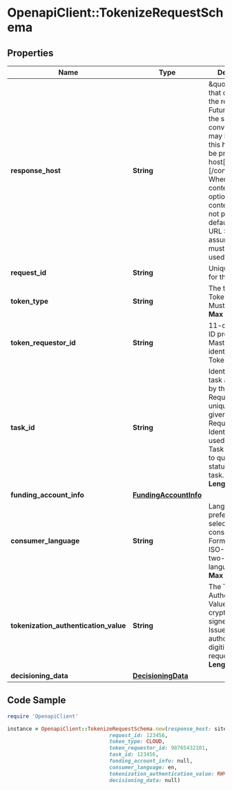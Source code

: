 # OpenapiClient::TokenizeRequestSchema

## Properties

Name | Type | Description | Notes
------------ | ------------- | ------------- | -------------
**response_host** | **String** | \&quot;The host that originated the request. Future calls in the same conversation may be routed to this host. Must be provided as: host[:port][/contextRoot] Where port and contextRoot are optional. If contextRoot is not provided, the default (per the URL Scheme) is assumed and must be used.\&quot;  | [optional] 
**request_id** | **String** | Unique identifier for the request.  | [optional] 
**token_type** | **String** | The type of Token requested. Must be CLOUD       __Max Length:32__     | 
**token_requestor_id** | **String** | 11-digit numeric ID provided by Mastercard that identifies the Token Requestor.   | 
**task_id** | **String** | Identifier for this task as assigned by the Token Requestor, unique across a given Token Requestor Identifier. May be used in the Get Task Status API to query the status of this task.      __Max Length:64__  | 
**funding_account_info** | [**FundingAccountInfo**](FundingAccountInfo.md) |  | 
**consumer_language** | **String** | Language preference selected by the consumer. Formatted as an ISO- 639-1 two-letter language code.    __Max Length:2__  | [optional] 
**tokenization_authentication_value** | **String** | The Tokenization Authentication Value (TAV) as cryptographically signed by the Issuer to authorize this digitization request.      __Max Length:2048__  | [optional] 
**decisioning_data** | [**DecisioningData**](DecisioningData.md) |  | [optional] 

## Code Sample

```ruby
require 'OpenapiClient'

instance = OpenapiClient::TokenizeRequestSchema.new(response_host: site1.your-server.com,
                                 request_id: 123456,
                                 token_type: CLOUD,
                                 token_requestor_id: 98765432101,
                                 task_id: 123456,
                                 funding_account_info: null,
                                 consumer_language: en,
                                 tokenization_authentication_value: RHVtbXkgYmFzZSA2NCBkYXRhIC0gdGhpcyBpcyBub3QgYSByZWFsIFRBViBleGFtcGxl,
                                 decisioning_data: null)
```


